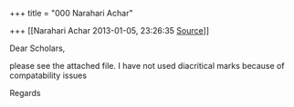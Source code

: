 +++
title = "000 Narahari Achar"

+++
[[Narahari Achar	2013-01-05, 23:26:35 [Source](https://groups.google.com/g/bvparishat/c/BNCGW1EoqZ8)]]



Dear Scholars,

please see the attached file. I have not used diacritical marks because of compatability issues

Regards

